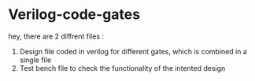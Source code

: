 # Verilog-code-gates
hey, there are 2 diffrent files :
1. Design file coded in verilog for different gates, which is combined in a single file
2. Test bench file to check the functionality of the intented design


